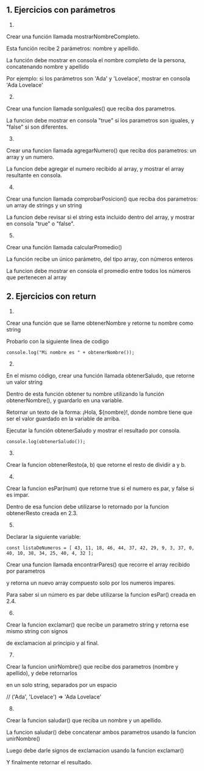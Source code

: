 ## 1. Ejercicios con parámetros

1. 
Crear una función llamada mostrarNombreCompleto. 

Esta función recibe 2 parámetros: nombre y apellido. 

La función debe mostrar en consola el nombre completo de la persona, concatenando nombre y apellido

Por ejemplo: si los parámetros son 'Ada' y 'Lovelace', mostrar en consola 'Ada Lovelace'

2. 
Crear una funcion llamada sonIguales() que reciba dos parametros. 

La funcion debe mostrar en consola "true" si los parametros son iguales, y "false" si son diferentes. 

3. 
Crear una funcion llamada agregarNumero() que reciba dos parametros: un array y un numero.

La funcion debe agregar el numero recibido al array, y mostrar el array resultante en consola. 

4. 
Crear una funcion llamada comprobarPosicion() que reciba dos parametros: un array de strings y un string

La funcion debe revisar si el string esta incluido dentro del array, y mostrar en consola "true" o "false". 

5. 
Crear una función llamada calcularPromedio()

La función recibe un único parámetro, del tipo array, con números enteros

La funcion debe mostrar en consola el promedio entre todos los números que pertenecen al array 

## 2. Ejercicios con return 

1. 
Crear una función que se llame obtenerNombre y retorne tu nombre como string

Probarlo con la siguiente linea de codigo

```
console.log("Mi nombre es " + obtenerNombre());
```

2. 
En el mismo código, crear una función llamada obtenerSaludo, que retorne un valor string

Dentro de esta función obtener tu nombre utilizando la función obtenerNombre(), y guardarlo en una variable. 

Retornar un texto de la forma: ¡Hola, ${nombre}!, donde nombre tiene que ser el valor guardado en la variable de arriba.

Ejecutar la función obtenerSaludo y mostrar el resultado por consola.

```
console.log(obtenerSaludo());
```

3. 
Crear la funcion obtenerResto(a, b) que retorne el resto de dividir a y b. 

4. 
Crear la funcion esPar(num) que retorne true si el numero es par, y false si es impar. 

Dentro de esa funcion debe utilizarse lo retornado por la funcion obtenerResto creada en 2.3. 

5. 
Declarar la siguiente variable:
```
const listaDeNumeros = [ 43, 11, 18, 46, 44, 37, 42, 29, 9, 3, 37, 0, 40, 10, 38, 34, 25, 40, 4, 32 ];
```
Crear una funcion llamada encontrarPares() que recorre el array recibido por parametros

y retorna un nuevo array compuesto solo por los numeros impares. 

Para saber si un número es par debe utilizarse la funcion esPar() creada en 2.4. 

6. 
Crear la funcion exclamar() que recibe un parametro string y retorna ese mismo string con signos 

de exclamacion al principio y al final. 

7. 
Crear la funcion unirNombre() que recibe dos parametros (nombre y apellido), y debe retornarlos 

en un solo string, separados por un espacio

  // ('Ada', 'Lovelace') => 'Ada Lovelace'

8. 
Crear la funcion saludar() que reciba un nombre y un apellido. 

La funcion saludar() debe concatenar ambos parametros usando la funcion unirNombre()

Luego debe darle signos de exclamacion usando la funcion exclamar()

Y finalmente retornar el resultado. 

